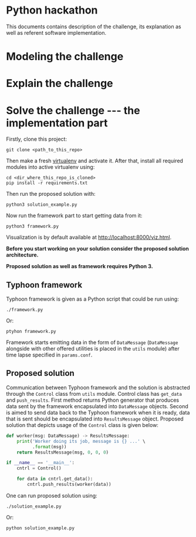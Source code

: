 # Python hackathon
This documents contains description of the challenge, its explanation
as well as referent software implementation.

# Modeling the challenge

# Explain the challenge

# Solve the challenge --- the implementation part
Firstly, clone this project:

``` shell
git clone <path_to_this_repo>
```

Then make a fresh [virtualenv](https://virtualenv.pypa.io/en/stable/)
and activate it. After that, install all required modules into active
virtualenv using:

``` shell
cd <dir_where_this_repo_is_cloned>
pip install -r requirements.txt
```

Then run the proposed solution with:

``` shell
python3 solution_example.py
```

Now run the framework part to start getting data from it:

``` shell
python3 framework.py
```

Visualization is by default available at
[http://localhost:8000/viz.html](http://localhost:8000/viz.html).

**Before you start working on your solution consider the proposed
solution architecture.**

**Proposed solution as well as framework requires Python 3.**

## Typhoon framework
Typhoon framework is given as a Python script that could be run using:

``` shell
./framework.py
```

Or:

``` shell
ptyhon framework.py
```

Framework starts emitting data in the form of `DataMessage`
(`DataMessage` alongside with other offered utilities is placed in the
`utils` module) after time lapse specified in `params.conf`.

## Proposed solution
Communication between Typhoon framework and the solution is abstracted
through the `Control` class from `utils` module. Control class has
`get_data` and `push_results`. First method returns Python generator
that produces data sent by the framework encapsulated into
`DataMessage` objects. Second is aimed to send data back to the
Typhoon framework when it is ready, data that is sent should be
encapsulated into `ResultsMessage` object. Proposed solution that
depicts usage of the `Control` class is given below:

``` python
def worker(msg: DataMessage) -> ResultsMessage:
    print('Worker doing its job, message is {} ...' \
          .format(msg))
    return ResultsMessage(msg, 0, 0, 0)

if __name__ == '__main__':
    cntrl = Control()

    for data in cntrl.get_data():
        cntrl.push_results(worker(data))
```

One can run proposed solution using:

``` shell
./solution_example.py
```

Or:

``` shell
python solution_example.py
```
